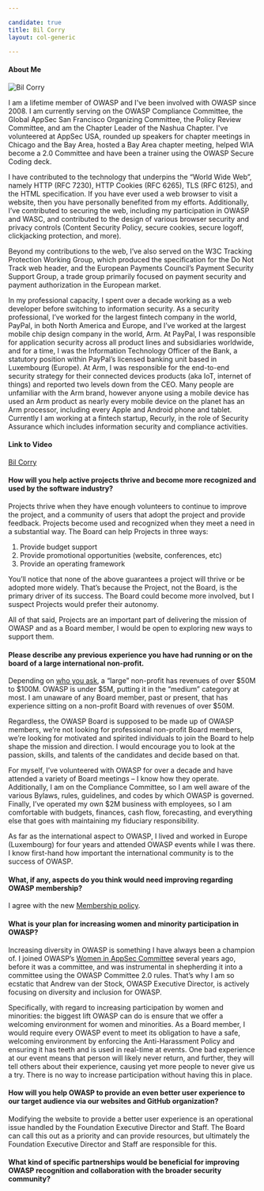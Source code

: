 ```yaml
---

candidate: true
title: Bil Corry
layout: col-generic

---
```


#### About Me
![Bil Corry](/www-board-candidates/assets/images/bil_corry.jpg)

I am a lifetime member of OWASP and I've been involved with OWASP since 2008. I am currently serving on the OWASP Compliance Committee, the Global AppSec San Francisco Organizing Committee, the Policy Review Committee, and am the Chapter Leader of the Nashua Chapter.  I've volunteered at AppSec USA, rounded up speakers for chapter meetings in Chicago and the Bay Area, hosted a Bay Area chapter meeting, helped WIA become a 2.0 Committee and have been a trainer using the OWASP Secure Coding deck.

I have contributed to the technology that underpins the “World Wide Web”, namely HTTP (RFC 7230), HTTP Cookies (RFC 6265), TLS (RFC 6125), and the HTML specification. If you have ever used a web browser to visit a website, then you have personally benefited from my efforts. Additionally, I’ve contributed to securing the web, including my participation in OWASP and WASC, and contributed to the design of various browser security and privacy controls (Content Security Policy, secure cookies, secure logoff, clickjacking protection, and more).

Beyond my contributions to the web, I’ve also served on the W3C Tracking Protection Working Group, which produced the specification for the Do Not Track web header, and the European Payments Council’s Payment Security Support Group, a trade group primarily focused on payment security and payment authorization in the European market.

In my professional capacity, I spent over a decade working as a web developer before switching to information security. As a security professional, I’ve worked for the largest fintech company in the world, PayPal, in both North America and Europe, and I’ve worked at the largest mobile chip design company in the world, Arm. At PayPal, I was responsible for application security across all product lines and subsidiaries worldwide, and for a time, I was the Information Technology Officer of the Bank, a statutory position within PayPal’s licensed banking unit based in Luxembourg (Europe). At Arm, I was responsible for the end-to-end security strategy for their connected devices products (aka IoT, internet of things) and reported two levels down from the CEO. Many people are unfamiliar with the Arm brand, however anyone using a mobile device has used an Arm product as nearly every mobile device on the planet has an Arm processor, including every Apple and Android phone and tablet.  Currently I am working at a fintech startup, Recurly, in the role of Security Assurance which includes information security and compliance activities.

#### Link to Video
[Bil Corry](#)

#### How will you help active projects thrive and become more recognized and used by the software industry?

Projects thrive when they have enough volunteers to continue to improve the project, and a community of users that adopt the project and provide feedback.
Projects become used and recognized when they meet a need in a substantial way.
The Board can help Projects in three ways:
1. Provide budget support
2. Provide promotional opportunities (website, conferences, etc)
3. Provide an operating framework

You’ll notice that none of the above guarantees a project will thrive or be adopted more widely.  That’s because the Project, not the Board, is the primary driver of its success.  The Board could become more involved, but I suspect Projects would prefer their autonomy.

All of that said, Projects are an important part of delivering the mission of OWASP and as a Board member, I would be open to exploring new ways to support them.


#### Please describe any previous experience you have had running or on the board of a large international non-profit.

Depending on [who you ask]( https://learning.candid.org/resources/blog/how-do-you-define-a-nonprofits-size/), a “large” non-profit has revenues of over $50M to $100M.  OWASP is under $5M, putting it in the “medium” category at most.  I am unaware of any Board member, past or present, that has experience sitting on a non-profit Board with revenues of over $50M.

Regardless, the OWASP Board is supposed to be made up of OWASP members, we’re not looking for professional non-profit Board members, we’re looking for motivated and spirited individuals to join the Board to help shape the mission and direction.  I would encourage you to look at the passion, skills, and talents of the candidates and decide based on that. 

For myself, I’ve volunteered with OWASP for over a decade and have attended a variety of Board meetings – I know how they operate.  Additionally, I am on the Compliance Committee, so I am well aware of the various Bylaws, rules, guidelines, and codes by which OWASP is governed.  Finally, I’ve operated my own $2M business with employees, so I am comfortable with budgets, finances, cash flow, forecasting, and everything else that goes with maintaining my fiduciary responsibility.

As far as the international aspect to OWASP, I lived and worked in Europe (Luxembourg) for four years and attended OWASP events while I was there.  I know first-hand how important the international community is to the success of OWASP.


#### What, if any, aspects do you think would need improving regarding OWASP membership?

I agree with the new [Membership policy](https://owasp.org/www-policy/operational/membership.html).


#### What is your plan for increasing women and minority participation in OWASP?

Increasing diversity in OWASP is something I have always been a champion of.  I joined OWASP’s [Women in AppSec Committee]( https://owasp.org/www-committee-wia/) several years ago, before it was a committee, and was instrumental in shepherding it into a committee using the OWASP Committee 2.0 rules.  That’s why I am so ecstatic that Andrew van der Stock, OWASP Executive Director, is actively focusing on diversity and inclusion for OWASP.

Specifically, with regard to increasing participation by women and minorities: the biggest lift OWASP can do is ensure that we offer a welcoming environment for women and minorities.  As a Board member, I would require every OWASP event to meet its obligation to have a safe, welcoming environment by enforcing the Anti-Harassment Policy and ensuring it has teeth and is used in real-time at events.  One bad experience at our event means that person will likely never return, and further, they will tell others about their experience, causing yet more people to never give us a try.  There is no way to increase participation without having this in place.


#### How will you help OWASP to provide an even better user experience to our target audience via our websites and GitHub organization?

Modifying the website to provide a better user experience is an operational issue handled by the Foundation Executive Director and Staff.  The Board can call this out as a priority and can provide resources, but ultimately the Foundation Executive Director and Staff are responsible for this. 


#### What kind of specific partnerships would be beneficial for improving OWASP recognition and collaboration with the broader security community?


